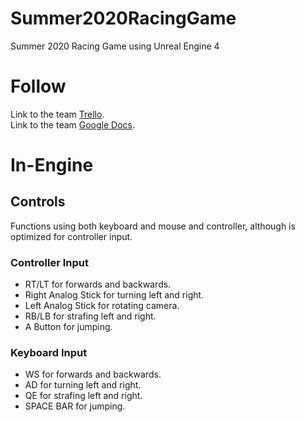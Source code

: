 # Summer2020RacingGame
Summer 2020 Racing Game using Unreal Engine 4

# Follow
Link to the team [Trello](https://trello.com/b/o6U4qGaw/production-board).
<br>Link to the team [Google Docs](https://drive.google.com/drive/folders/17BtU1I46veKyfZojWxa2p882M6ybbNQ-).

# In-Engine
## Controls
Functions using both keyboard and mouse and controller, although is optimized for controller input.
### Controller Input
* RT/LT for forwards and backwards.
* Right Analog Stick for turning left and right.
* Left Analog Stick for rotating camera.
* RB/LB for strafing left and right.
* A Button for jumping.
### Keyboard Input
* WS for forwards and backwards.
* AD for turning left and right.
* QE for strafing left and right.
* SPACE BAR for jumping.
